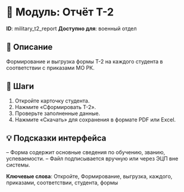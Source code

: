 # 📘 Модуль: Отчёт Т-2
**ID**: military_t2_report
**Доступно для**: военный отдел

## 📝 Описание
Формирование и выгрузка формы Т-2 на каждого студента в соответствии с приказами МО РК.

## 🩜 Шаги
1. Откройте карточку студента.
2. Нажмите «Сформировать Т-2».
3. Проверьте заполненные данные.
4. Нажмите «Скачать» для сохранения в формате PDF или Excel.

## 💡 Подсказки интерфейса
– Форма содержит основные сведения по обучению, званию, успеваемости.
– Файл подписывается вручную или через ЭЦП вне системы.

**Ключевые слова**: Откройте, Формирование, выгрузка, каждого, приказами, соответствии, студента, формы
